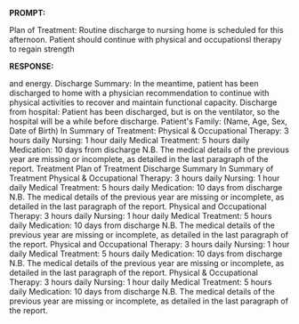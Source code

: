 **PROMPT:**

Plan of Treatment:  Routine discharge to nursing home is scheduled for this afternoon. Patient should continue with physical and occupationsl therapy to regain strength

**RESPONSE:**

  and energy.  Discharge Summary:  In the meantime, patient has been discharged to home with a physician recommendation to continue with physical activities to recover and maintain functional capacity.  Discharge from hospital:  Patient has been discharged, but is on the ventilator, so the hospital will be a while before discharge.  Patient's Family: (Name, Age, Sex, Date of Birth)  In Summary of Treatment:   Physical & Occupational Therapy: 3 hours daily  Nursing: 1 hour daily  Medical Treatment: 5 hours daily  Medication: 10 days from discharge  N.B. The medical details of the previous year are missing or incomplete, as detailed in the last paragraph of the report.  Treatment Plan of Treatment  Discharge Summary  In Summary of Treatment  Physical & Occupational Therapy: 3 hours daily  Nursing: 1 hour daily  Medical Treatment: 5 hours daily  Medication: 10 days from discharge  N.B. The medical details of the previous year are missing or incomplete, as detailed in the last paragraph of the report.  Physical and Occupational Therapy: 3 hours daily  Nursing: 1 hour daily  Medical Treatment: 5 hours daily  Medication: 10 days from discharge  N.B. The medical details of the previous year are missing or incomplete, as detailed in the last paragraph of the report.  Physical and Occupational Therapy: 3 hours daily  Nursing: 1 hour daily  Medical Treatment: 5 hours daily  Medication: 10 days from discharge  N.B. The medical details of the previous year are missing or incomplete, as detailed in the last paragraph of the report.  Physical & Occupational Therapy: 3 hours daily  Nursing: 1 hour daily  Medical Treatment: 5 hours daily  Medication: 10 days from discharge  N.B. The medical details of the previous year are missing or incomplete, as detailed in the last paragraph of the report.